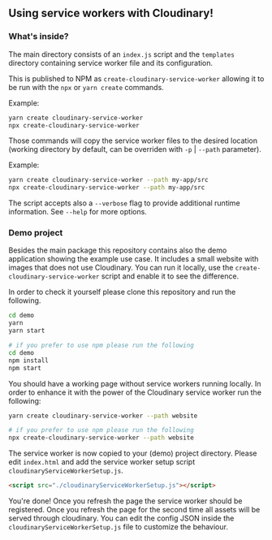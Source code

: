 ## Using service workers with Cloudinary!

### What's inside?
The main directory consists of an `index.js` script and the `templates` directory containing service worker file and its configuration.

This is published to NPM as `create-cloudinary-service-worker` allowing it to be run with the `npx` or `yarn create` commands.

Example:
```bash
yarn create cloudinary-service-worker
npx create-cloudinary-service-worker
```

Those commands will copy the service worker files to the desired location (working directory by default, can be overriden with `-p` | `--path` parameter).

Example:
```bash
yarn create cloudinary-service-worker --path my-app/src
npx create-cloudinary-service-worker --path my-app/src
```

The script accepts also a `--verbose` flag to provide additional runtime information. See `--help` for more options.

### Demo project
Besides the main package this repository contains also the demo application showing the example use case. It includes a small website with images that does not use Cloudinary. You can run it locally, use the `create-cloudinary-service-worker` script and enable it to see the difference.

In order to check it yourself please clone this repository and run the following.

```bash
cd demo
yarn
yarn start

# if you prefer to use npm please run the following
cd demo
npm install
npm start
```

You should have a working page without service workers running locally. In order to enhance it with the power of the Cloudinary service worker run the following:

```bash
yarn create cloudinary-service-worker --path website

# if you prefer to use npm please run the following
npx create-cloudinary-service-worker --path website
```

The service worker is now copied to your (demo) project directory. Please edit `index.html` and add the service worker setup script `cloudinaryServiceWorkerSetup.js`.

```html
<script src="./cloudinaryServiceWorkerSetup.js"></script>
```

You're done! Once you refresh the page the service worker should be registered. Once you refresh the page for the second time all assets will be served through cloudinary. You can edit the config JSON inside the `cloudinaryServiceWorkerSetup.js` file to customize the behaviour.
